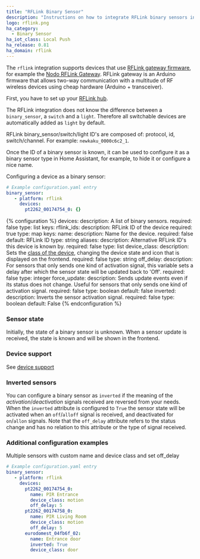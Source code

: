 ```yaml
---
title: "RFLink Binary Sensor"
description: "Instructions on how to integrate RFLink binary sensors into Home Assistant."
logo: rflink.png
ha_category:
  - Binary Sensor
ha_iot_class: Local Push
ha_release: 0.81
ha_domain: rflink
---
```


The `rflink` integration supports devices that use [RFLink gateway firmware](http://www.nemcon.nl/blog2/), for example the [Nodo RFLink Gateway](https://www.nodo-shop.nl/nl/21-rflink-gateway). RFLink gateway is an Arduino firmware that allows two-way communication with a multitude of RF wireless devices using cheap hardware (Arduino + transceiver).

First, you have to set up your [RFLink hub](/integrations/rflink/).

The RFLink integration does not know the difference between a `binary_sensor`, a `switch` and a `light`. Therefore all switchable devices are automatically added as `light` by default.

RFLink binary_sensor/switch/light ID's are composed of: protocol, id, switch/channel. For example: `newkaku_0000c6c2_1`.

Once the ID of a binary sensor is known, it can be used to configure it as a binary sensor type in Home Assistant, for example, to hide it or configure a nice name.

Configuring a device as a binary sensor:

```yaml
# Example configuration.yaml entry
binary_sensor:
   - platform: rflink
     devices:
       pt2262_00174754_0: {}
```

{% configuration %}
devices:
  description: A list of binary sensors.
  required: false
  type: list
  keys:
    rflink_ids:
      description: RFLink ID of the device
      required: true
      type: map
      keys:
        name:
          description: Name for the device.
          required: false
          default: RFLink ID
          type: string
        aliases:
          description: Alternative RFLink ID's this device is known by.
          required: false
          type: list
        device_class:
          description: Sets the [class of the device](/integrations/binary_sensor/), changing the device state and icon that is displayed on the frontend.
          required: false
          type: string
        off_delay:
          description: For sensors that only sends one kind of activation signal, this variable sets a delay after which the sensor state will be updated back to 'Off'.
          required: false
          type: integer
        force_update:
          description: Sends update events even if its status does not change. Useful for sensors that only sends one kind of activation signal.
          required: false
          type: boolean
          default: false
        inverted:
          description: Inverts the sensor activation signal.
          required: false
          type: boolean
          default: False
{% endconfiguration %}

### Sensor state

Initially, the state of a binary sensor is unknown. When a sensor update is received, the state is known and will be shown in the frontend.

### Device support

See [device support](/integrations/rflink/#device-support)

### Inverted sensors

You can configure a binary sensor as `inverted` if the meaning of the *activation*/*deactivation* signals received are reversed from your needs.
When the `inverted` attribute is configured to `True` the sensor state will be activated when an `off`/`alloff` signal is received, and deactivated for `on`/`allon` signals.
Note that the `off_delay` attribute refers to the status change and has no relation to this attribute or the type of signal received.

### Additional configuration examples

Multiple sensors with custom name and device class and set off_delay

```yaml
# Example configuration.yaml entry
binary_sensor:
   - platform: rflink
     devices:
       pt2262_00174754_0:
         name: PIR Entrance
         device_class: motion
         off_delay: 5
       pt2262_00174758_0:
         name: PIR Living Room
         device_class: motion
         off_delay: 5
       eurodomest_04fb6f_02:
         name: Entrance door
         inverted: True
         device_class: door
```
